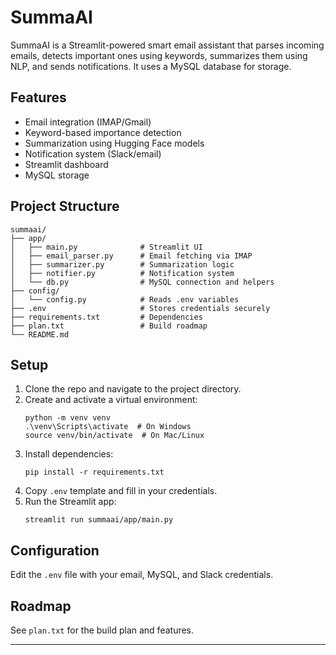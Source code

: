 # SummaAI

SummaAI is a Streamlit-powered smart email assistant that parses incoming emails, detects important ones using keywords, summarizes them using NLP, and sends notifications. It uses a MySQL database for storage.

## Features
- Email integration (IMAP/Gmail)
- Keyword-based importance detection
- Summarization using Hugging Face models
- Notification system (Slack/email)
- Streamlit dashboard
- MySQL storage

## Project Structure
```
summaai/
├── app/
│   ├── main.py              # Streamlit UI
│   ├── email_parser.py      # Email fetching via IMAP
│   ├── summarizer.py        # Summarization logic
│   ├── notifier.py          # Notification system
│   └── db.py                # MySQL connection and helpers
├── config/
│   └── config.py            # Reads .env variables
├── .env                     # Stores credentials securely
├── requirements.txt         # Dependencies
├── plan.txt                 # Build roadmap
└── README.md
```

## Setup
1. Clone the repo and navigate to the project directory.
2. Create and activate a virtual environment:
   ```
   python -m venv venv
   .\venv\Scripts\activate  # On Windows
   source venv/bin/activate  # On Mac/Linux
   ```
3. Install dependencies:
   ```
   pip install -r requirements.txt
   ```
4. Copy `.env` template and fill in your credentials.
5. Run the Streamlit app:
   ```
   streamlit run summaai/app/main.py
   ```

## Configuration
Edit the `.env` file with your email, MySQL, and Slack credentials.

## Roadmap
See `plan.txt` for the build plan and features.

---
